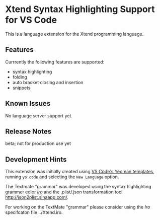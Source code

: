 # Xtend Syntax Highlighting Support for VS Code

This is a language extension for the Xtend programming language.

## Features

Currrently the following features are supported:
* syntax highlighting 
* folding
* auto bracket closing and insertion
* snippets

## Known Issues

No language server support yet.

## Release Notes

beta; not for production use yet

## Development Hints
This extension was initially created using [VS Code's Yeoman templates](https://code.visualstudio.com/api/get-started/your-first-extension), running `yo code` and selecting the `New Language` option.

The Textmate "grammar" was developed using the syntax highlighting grammer edior [*Iro*](https://eeyo.io/iro/) and the .plist/.json transformation tool http://json2plist.sinaapp.com/.

For working on the TextMate "grammar" please consider using the *Iro* specifcaton file ../Xtend.iro.
